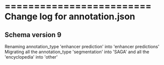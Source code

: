 =========================
Change log for annotation.json
=========================

Schema version 9
----------------

Renaming annotation_type 'enhancer prediction' into 'enhancer predictions'
Migrating all the annotation_type 'segmentation' into 'SAGA' and
all the 'encyclopedia' into 'other'
